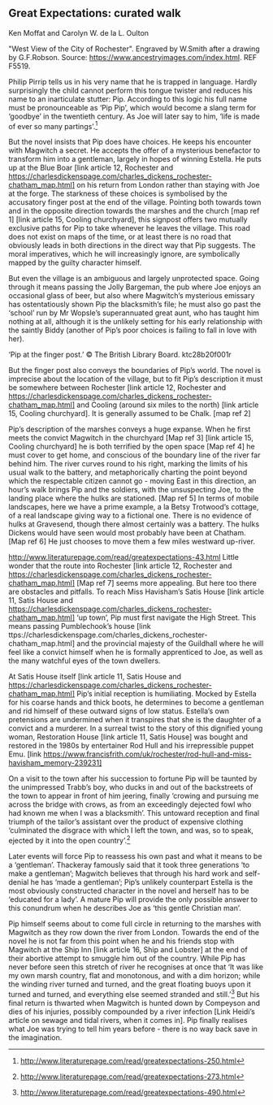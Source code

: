## Great Expectations: curated walk
Ken Moffat and Carolyn W. de la L. Oulton


"West View of the City of Rochester". Engraved by W.Smith after a drawing by G.F.Robson. 
Source: https://www.ancestryimages.com/index.html. REF F5519.

Philip Pirrip tells us in his very name that he is trapped in language. Hardly surprisingly the child cannot perform this 
tongue twister and reduces his name to an inarticulate stutter: Pip.  According to this logic his full name must be 
pronounceable as ‘Pip Pip’, which would become a slang term for ‘goodbye’ in the twentieth century. As Joe will later say to 
him, ‘life is made of ever so many partings’.[^1]

But the novel insists that Pip does have choices. He keeps his encounter with Magwitch a secret. He accepts the offer of a 
mysterious benefactor to transform him into a gentleman, largely in hopes of winning Estella. He puts up at the Blue Boar 
[link article 12, Rochester and https://charlesdickenspage.com/charles_dickens_rochester-chatham_map.html] on his return from 
London rather than staying with Joe at the forge. The starkness of these choices is symbolised by the accusatory finger post at the end of the village. Pointing both towards town and in the opposite direction towards the marshes and the church 
[map ref 1] [link article 15, Cooling churchyard], this signpost offers two mutually exclusive paths for Pip to take whenever 
he leaves the village. This road does not exist on maps of the time, or at least there is no road that obviously leads in both 
directions in the direct way that Pip suggests. The moral imperatives, which he will increasingly ignore, are symbolically 
mapped by the guilty character himself.

But even the village is an ambiguous and largely unprotected space. Going through it means passing the Jolly Bargeman, the pub 
where Joe enjoys an occasional glass of beer, but also where Magwitch’s  mysterious emissary has ostentatiously shown Pip the 
blacksmith’s file; he must also go past the ‘school’ run by Mr Wopsle’s superannuated great aunt, who has taught him nothing 
at all, although it is the unlikely setting for his early relationship with the saintly Biddy (another of Pip’s poor choices 
is failing to fall in love with her).
 
‘Pip at the finger post.’ © The British Library Board. ktc28b20f001r 

But the finger post also conveys the boundaries of Pip’s world. The novel is imprecise about the location of the village, but 
to fit Pip’s description it must be somewhere between Rochester [link article 12, Rochester and 
https://charlesdickenspage.com/charles_dickens_rochester-chatham_map.html] and Cooling (around six miles to the north) 
[link article 15, Cooling churchyard]. It is generally assumed to be Chalk. [map ref 2]

Pip’s description of the marshes conveys a huge expanse. When he first meets the convict Magwitch in the churchyard [Map ref 3] 
[link article 15, Cooling churchyard] he is both terrified by the open space [Map ref 4] he must cover to get home, and 
conscious of the boundary line of the river far behind him. The river curves round to his right, marking the limits of his 
usual walk to the battery, and metaphorically charting the point beyond which the respectable citizen cannot go - moving East 
in this direction, an hour’s walk brings Pip and the soldiers, with the unsuspecting Joe, to the landing place where the 
hulks are stationed.  [Map ref 5] In terms of mobile landscapes, here we have a prime example, a la Betsy Trotwood’s cottage, 
of a real landscape giving way to a fictional one. There is no evidence of hulks at Gravesend, though there almost certainly 
was a battery. The hulks Dickens would have seen would most probably have been at Chatham. [Map ref 6] He just chooses to move 
them a few miles westward up-river.

http://www.literaturepage.com/read/greatexpectations-43.html
Little wonder that the route into Rochester [link article 12, Rochester and 
https://charlesdickenspage.com/charles_dickens_rochester-chatham_map.html] [Map ref 7] seems more appealing. But here too there 
are obstacles and pitfalls. To reach Miss Havisham’s Satis House [link article 11, Satis House and 
https://charlesdickenspage.com/charles_dickens_rochester-chatham_map.html] ‘up town’, Pip must first navigate the High Street. 
This means passing Pumblechook’s house [link ttps://charlesdickenspage.com/charles_dickens_rochester-chatham_map.html] and the 
provincial majesty of the Guildhall where he will feel like a convict himself when he is formally apprenticed to Joe, as well 
as the many watchful eyes of the town dwellers.

At Satis House itself [link article 11, Satis House and 
https://charlesdickenspage.com/charles_dickens_rochester-chatham_map.html] Pip’s initial reception is humiliating. Mocked by 
Estella for his coarse hands and thick boots, he determines to become a gentleman and rid himself of these outward signs of 
low status. Estella’s own pretensions are undermined when it transpires that she is the daughter of a convict and a murderer. 
In a surreal twist to the story of this dignified young woman, Restoration House [link article 11, Satis House] was bought and 
restored in the 1980s by entertainer Rod Hull and his irrepressible puppet Emu. 
[link https://www.francisfrith.com/uk/rochester/rod-hull-and-miss-havisham_memory-239231]

On a visit to the town after his succession to fortune Pip will be taunted by the unimpressed Trabb’s boy, who ducks in and 
out of the backstreets of the town to appear in front of him jeering, finally ‘crowing and pursuing me across the bridge with 
crows, as from an exceedingly dejected fowl who had known me when I was a blacksmith’. This untoward reception and final 
triumph of the tailor’s assistant over the product of expensive clothing ‘culminated the disgrace with which I left the town, 
and was, so to speak, ejected by it into the open country’.[^2]

Later events will force Pip to reassess his own past and what it means to be a ‘gentleman’. Thackeray famously said that it 
took three generations ‘to make a gentleman’; Magwitch believes that through his hard work and self-denial he has ‘made a 
gentleman’; Pip’s unlikely counterpart Estella is the most obviously constructed character in the novel and herself has to be 
‘educated for a lady’. A mature Pip will provide the only possible answer to this conundrum when he describes Joe as ‘this 
gentle Christian man’.

Pip himself seems about to come full circle in returning to the marshes with Magwitch as they row down the river from London. 
Towards the end of the novel he is not far from this point when he and his friends stop with Magwitch at the Ship Inn [link 
article 16, Ship and Lobster] at the end of their abortive attempt to smuggle him out of the country. While Pip has never 
before seen this stretch of river he recognises at once that ‘It was like my own marsh country, flat and monotonous, and with 
a dim horizon; while the winding river turned and turned, and the great floating buoys upon it turned and turned, and 
everything else seemed stranded and still.’[^3] But his final return 
is thwarted when Magwitch is hunted down by Compeyson and dies of his injuries, possibly compounded by a river infection 
[Link Heidi’s article on sewage and tidal rivers, when it comes in]. Pip finally realises what Joe was trying to tell him 
years before - there is no way back save in the imagination.

[^1]: http://www.literaturepage.com/read/greatexpectations-250.html
[^2]: http://www.literaturepage.com/read/greatexpectations-273.html
[^3]: http://www.literaturepage.com/read/greatexpectations-490.html
